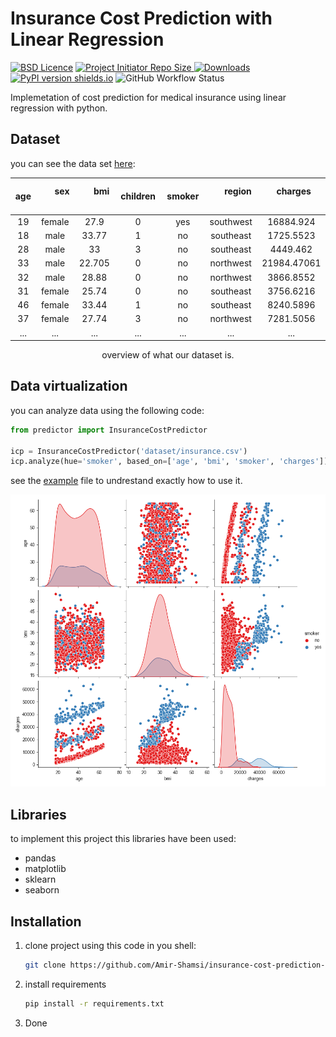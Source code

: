 # Insurance Cost Prediction with Linear Regression

[![BSD Licence](https://img.shields.io/badge/licence-MIT-geen?style=flat-square)](LICENSE)
<a href="https://github.com/Amir-Shamsi/SpAlgo" title="Repo Size">
<img src="https://img.shields.io/github/repo-size/Amir-Shamsi/SpAlgo?label=Repo%20Size&logo=Github&style=flat-square" alt="Project Initiator Repo Size"/>
</a>
[![Downloads](https://static.pepy.tech/personalized-badge/spalgo?period=total&units=international_system&left_color=grey&right_color=MediumVioletRed&style=flat-square&left_text=Downloads)](https://pepy.tech/project/spalgo)
[![PyPI version shields.io](https://img.shields.io/pypi/v/SpAlgo.svg?style=flat-square)](https://pypi.python.org/pypi/SpAlgo/)
![GitHub Workflow Status](https://img.shields.io/github/workflow/status/amir-shamsi/spalgo/CodeQL?style=flat-square)

Implemetation of cost prediction for medical insurance using linear regression with python.

## Dataset
you can see the data set [here](dataset/insurance.csv):

<div align="center">

| &nbsp; age &nbsp; |  &nbsp; &nbsp; &nbsp; sex &nbsp; &nbsp; &nbsp; 	| &nbsp; &nbsp; &nbsp; bmi &nbsp; &nbsp; &nbsp;  | &nbsp; &nbsp; &nbsp; children &nbsp; &nbsp; &nbsp;  | &nbsp; &nbsp; &nbsp; smoker &nbsp; &nbsp; &nbsp;  |  &nbsp; &nbsp; &nbsp; region &nbsp; &nbsp; &nbsp;  |  &nbsp; &nbsp; &nbsp; charges &nbsp; &nbsp; &nbsp;  |
| :---: | :---: | :---: | :---: | :---: | :---: | :---: |
19 | female | 27.9 | 0 | yes | southwest | 16884.924
18 | male | 33.77 | 1 | no | southeast | 1725.5523
28 | male | 33 | 3 | no | southeast | 4449.462
33 | male | 22.705 | 0 | no | northwest | 21984.47061
32 | male | 28.88 | 0 | no | northwest | 3866.8552
31 | female | 25.74 | 0 | no | southeast | 3756.6216
46 | female | 33.44 | 1 | no | southeast | 8240.5896
37 | female | 27.74 | 3 | no | northwest | 7281.5056
... | ... | ... | ... | ... | ... | ...

  overview of what our dataset is.
  
</div>


## Data virtualization
you can analyze data using the following code:
```python
from predictor import InsuranceCostPredictor

icp = InsuranceCostPredictor('dataset/insurance.csv')
icp.analyze(hue='smoker', based_on=['age', 'bmi', 'smoker', 'charges'])
```
see the [example](src/example/insurance_cost.py) file to undrestand exactly how to use it.

<p align="center">
  <img src="analysis/analysis.png" width="600">
</p>

## Libraries
to implement this project this libraries have been used:
 - pandas
 - matplotlib
 - sklearn
 - seaborn

## Installation
1. clone project using this code in you shell:

    ```sh
    git clone https://github.com/Amir-Shamsi/insurance-cost-prediction-LR/.git
    ```
2. install requirements

    ```sh
    pip install -r requirements.txt
    ```
3. Done
